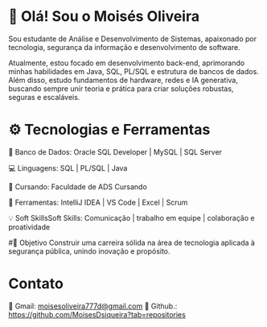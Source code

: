 # 👋 Olá! Sou o Moisés Oliveira

Sou estudante de Análise e Desenvolvimento de Sistemas, apaixonado por tecnologia, segurança da informação e desenvolvimento de software.

Atualmente, estou focado em desenvolvimento back-end, aprimorando minhas habilidades em Java, SQL, PL/SQL e estrutura de bancos de dados.
Além disso, estudo fundamentos de hardware, redes e IA generativa, buscando sempre unir teoria e prática para criar soluções robustas, seguras e escaláveis.

# ⚙️ Tecnologias e Ferramentas

💾 Banco de Dados: Oracle SQL Developer | MySQL | SQL Server

💻 Linguagens: SQL | PL/SQL | Java

🧠 Cursando: Faculdade de ADS Cursando

🧩 Ferramentas: IntelliJ IDEA | VS Code | Excel | Scrum 

💡 Soft SkillsSoft Skills: Comunicação | trabalho em equipe | colaboração e proatividade

#🎯 Objetivo
Construir uma carreira sólida na área de tecnologia aplicada à segurança pública, unindo inovação e propósito.

# Contato
🔗 Gmail: moisesoliveira777d@gmail.com
🔗 Github.: https://github.com/MoisesDsiqueira?tab=repositories

